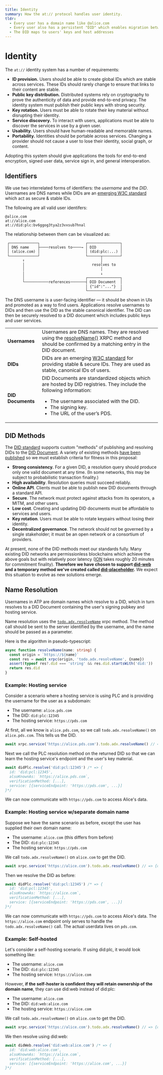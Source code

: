 ```yaml
---
title: Identity
summary: How the at:// protocol handles user identity.
tldr:
  - Every user has a domain name like @alice.com
  - Every user also has a persistent "DID" which enables migration between hosts
  - The DID maps to users' keys and host addresses
---
```


# Identity

The `at://` identity system has a number of requirements:

* **ID provision.** Users should be able to create global IDs which are stable across services. These IDs should rarely change to ensure that links to their content are stable.
* **Public key distribution.** Distributed systems rely on cryptography to prove the authenticity of data and provide end-to-end privacy. The identity system must publish their public keys with strong security.
* **Key rotation.** Users must be able to rotate their key material without disrupting their identity.
* **Service discovery.** To interact with users, applications must be able to discover the services in use by a given user.
* **Usability.** Users should have human-readable and memorable names.
* **Portability.** Identities should be portable across services. Changing a provider should not cause a user to lose their identity, social graph, or content.

Adopting this system should give applications the tools for end-to-end encryption, signed user data, service sign in, and general interoperation.

## Identifiers

We use two interrelated forms of identifiers: the _username_ and the _DID_. Usernames are DNS names while DIDs are an [emerging W3C standard](https://www.w3.org/TR/did-core/) which act as secure & stable IDs.

The following are all valid user identifers:

```
@alice.com
at://alice.com
at://did:plc:bv6ggog3tya2z3vxsub7hnal
```

The relationship between them can be visualized as:

<pre style="line-height: 1.2;"><code> ┌─────────────┐                     ┌───────────────┐ 
 │ DNS name    ├────resolves to────→ │ DID           │
 │ (alice.com) │                     │ (did:plc:...) │
 └─────────────┘                     └──────┬────────┘
        ↑                                   │
        │                               resolves to
        │                                   │
        │                                   ↓
        │                            ┌───────────────┐ 
        └───────────references───────┤ DID Document  │
                                     │ {"id":"..."}  │
                                     └───────────────┘
</code></pre>

The DNS username is a user-facing identifier — it should be shown in UIs and promoted as a way to find users. Applications resolve usernames to DIDs and then use the DID as the stable canonical identifier. The DID can then be securely resolved to a DID document which includes public keys and user services.

<table>
  <tr>
   <td><strong>Usernames</strong>
   </td>
   <td>Usernames are DNS names. They are resolved using the <a href="/lexicons/atproto.com">resolveName()</a> XRPC method and should be confirmed by a matching entry in the DID document.
   </td>
  </tr>
  <tr>
   <td><strong>DIDs</strong>
   </td>
   <td>DIDs are an emerging <a href="https://www.w3.org/TR/did-core/">W3C standard</a> for providing stable & secure IDs. They are used as stable, canonical IDs of users.
   </td>
  </tr>
  <tr>
   <td><strong>DID Documents</strong>
   </td>
   <td>
    DID Documents are standardized objects which are hosted by DID registries. They include the following information:
    <ul>
      <li>The username associated with the DID.</li>
      <li>The signing key.</li>
      <li>The URL of the user’s PDS.</li>
    </ul>
   </td>
  </tr>
</table>

## DID Methods

The [DID standard](https://www.w3.org/TR/did-core/) supports custom "methods" of publishing and resolving DIDs to the [DID Document](https://www.w3.org/TR/did-core/#core-properties). A variety of existing methods [have been published](https://w3c.github.io/did-spec-registries/#did-methods) so we must establish criteria for fitness in this proposal:

- **Strong consistency.** For a given DID, a resolution query should produce only one valid document at any time. (In some networks, this may be subject to probabilistic transaction finality.)
- **High availability**. Resolution queries must succeed reliably.
- **Online API**. Clients must be able to publish new DID documents through a standard API.
- **Secure**. The network must protect against attacks from its operators, a MITM, and other users.
- **Low cost**. Creating and updating DID documents must be affordable to services and users.
- **Key rotation**. Users must be able to rotate keypairs without losing their identity.
- **Decentralized governance**. The network should not be governed by a single stakeholder; it must be an open network or a consortium of providers.

At present, none of the DID methods meet our standards fully. Many existing DID networks are permissionless blockchains which achieve the above goals but with relatively poor latency ([ION](https://identity.foundation/ion/) takes roughly 20 minutes for commitment finality). **Therefore we have chosen to support [did-web](https://w3c-ccg.github.io/did-method-web/) and a temporary method we've created called [did-placeholder](/specs/did-plc).** We expect this situation to evolve as new solutions emerge.

## Name Resolution

Usernames in ATP are domain names which resolve to a DID, which in turn resolves to a DID Document containing the user's signing pubkey and hosting service.

Name resolution uses the [`todo.adx.resolveName`](/lexicons/atproto.com) xrpc method. The method call should be sent to the server identified by the username, and the name should be passed as a parameter.

Here is the algorithm in pseudo-typescript:

```typescript
async function resolveName(name: string) {
  const origin = `https://${name}`
  const res = await xrpc(origin, 'todo.adx.resolveName', {name})
  assert(typeof res?.did === 'string' && res.did.startsWith('did:'))
  return res.did
}
```

### Example: Hosting service

Consider a scenario where a hosting service is using PLC and is providing the username for the user as a subdomain:

- The username: `alice.pds.com`
- The DID: `did:plc:12345`
- The hosting service: `https://pds.com`

At first, all we know is `alice.pds.com`, so we call `todo.adx.resolveName()` on `alice.pds.com`. This tells us the DID.

```typescript
await xrpc.service('https://alice.pds.com').todo.adx.resolveName() // => {did: 'did:plc:12345'}
```

Next we call the PLC resolution method on the returned DID so that we can learn the hosting service's endpoint and the user's key material.

```typescript
await didPlc.resolve('did:pcl:12345') /* => {
  id: 'did:pcl:12345',
  alsoKnownAs: `https://alice.pds.com`,
  verificationMethod: [...],
  service: [{serviceEndpoint: 'https://pds.com', ...}]
}*/
```

We can now communicate with `https://pds.com` to access Alice's data.

### Example: Hosting service w/separate domain name

Suppose we have the same scenario as before, except the user has supplied their own domain name:

- The username: `alice.com` (this differs from before)
- The DID: `did:plc:12345`
- The hosting service: `https://pds.com`

We call `todo.adx.resolveName()` on `alice.com` to get the DID.

```typescript
await xrpc.service('https://alice.com').todo.adx.resolveName() // => {did: 'did:plc:12345'}
```

Then we resolve the DID as before:

```typescript
await didPlc.resolve('did:pcl:12345') /* => {
  id: 'did:pcl:12345',
  alsoKnownAs: `https://alice.com`,
  verificationMethod: [...],
  service: [{serviceEndpoint: 'https://pds.com', ...}]
}*/
```

We can now communicate with `https://pds.com` to access Alice's data. The `https://alice.com` endpoint only serves to handle the `todo.adx.resolveName()` call. The actual userdata lives on `pds.com`.

### Example: Self-hosted

Let's consider a self-hosting scenario. If using did:plc, it would look something like:

- The username: `alice.com`
- The DID: `did:plc:12345`
- The hosting service: `https://alice.com`

However, **if the self-hoster is confident they will retain ownership of the domain name**, they can use did:web instead of did:plc:

- The username: `alice.com`
- The DID: `did:web:alice.com`
- The hosting service: `https://alice.com`

We call `todo.adx.resolveName()` on `alice.com` to get the DID.

```typescript
await xrpc.service('https://alice.com').todo.adx.resolveName() // => {did: 'did:web:alice.com'}
```

We then resolve using did:web:

```typescript
await didWeb.resolve('did:web:alice.com') /* => {
  id: 'did:web:alice.com',
  alsoKnownAs: `https://alice.com`,
  verificationMethod: [...],
  service: [{serviceEndpoint: 'https://alice.com', ...}]
}*/
```
